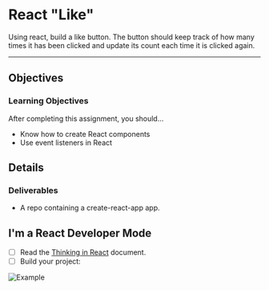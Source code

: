 # React "Like"

Using react, build a like button. The button should keep track of how many times it has been clicked and update its count each time it is clicked again.

---

## Objectives

### Learning Objectives

After completing this assignment, you should…

- Know how to create React components
- Use event listeners in React

## Details

### Deliverables

- A repo containing a create-react-app app.

## I'm a React Developer Mode

- [ ] Read the [Thinking in React](https://reactjs.org/docs/thinking-in-react.html) document.
- [ ] Build your project:

![Example](./images/likes.gif)
